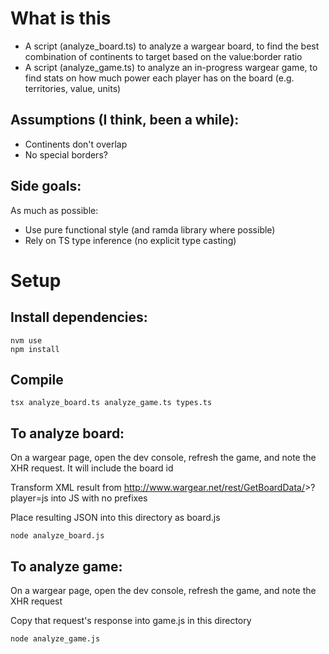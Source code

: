 # What is this
* A script (analyze_board.ts) to analyze a wargear board, to find the best combination of continents to target based on the value:border ratio
* A script (analyze_game.ts) to analyze an in-progress wargear game, to find stats on how much power each player has on the board (e.g. territories, value, units)

## Assumptions (I think, been a while):
* Continents don't overlap
* No special borders?

## Side goals:
As much as possible:
* Use pure functional style (and ramda library where possible)
* Rely on TS type inference (no explicit type casting)

# Setup

## Install dependencies:

```
nvm use
npm install
```


## Compile

```
tsx analyze_board.ts analyze_game.ts types.ts
```

## To analyze board:
On a wargear page, open the dev console, refresh the game, and note the XHR request. It will include the board id

Transform XML result from http://www.wargear.net/rest/GetBoardData/<board-id>>?player=js into JS with no prefixes

Place resulting JSON into this directory as board.js

```
node analyze_board.js
```

## To analyze game:

On a wargear page, open the dev console, refresh the game, and note the XHR request

Copy that request's response into game.js in this directory

```
node analyze_game.js
```